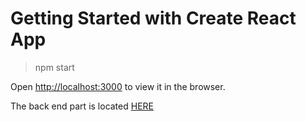 # Getting Started with Create React App

> npm start

Open [http://localhost:3000](http://localhost:3000) to view it in the browser.

The back end part is located [HERE](https://github.com/Maksym1os/web/tree/lab_0)